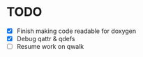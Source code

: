 # TODO

- [x] Finish making code readable for doxygen
- [X] Debug qattr & qdefs
- [ ] Resume work on qwalk
